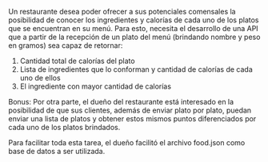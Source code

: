 Un restaurante desea poder ofrecer a sus potenciales comensales la posibilidad de conocer los ingredientes y calorías de cada uno de los platos que se encuentran en su menú. Para esto, necesita el desarrollo de una API que a partir de la recepción de un plato del menú (brindando nombre y peso en gramos) sea capaz de retornar:


1. Cantidad total de calorías del plato
2. Lista de ingredientes que lo conforman y cantidad de calorías de cada uno de ellos
3. El ingrediente con mayor cantidad de calorías

Bonus: Por otra parte, el dueño del restaurante está interesado en la posibilidad de que sus clientes, además de enviar plato por plato, puedan enviar una lista de platos y obtener estos mismos puntos diferenciados por cada uno de los platos brindados.

Para facilitar toda esta tarea, el dueño facilitó el archivo food.json como base de datos a ser utilizada.

